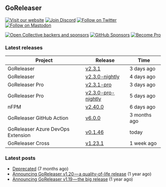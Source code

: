 ## GoReleaser

[![Visit our website](https://img.shields.io/badge/website-4285F4?style=for-the-badge&logo=googlechrome&logoColor=white)](https://goreleaser.com)
[![Join Discord](https://img.shields.io/badge/Discord-5865F2?style=for-the-badge&logo=discord&logoColor=white)](https://discord.gg/RGEBtg8vQ6)
[![Follow on Twitter](https://img.shields.io/badge/twitter-1DA1F2?style=for-the-badge&logo=twitter&logoColor=white)](https://twitter.com/goreleaser)
[![Follow on Mastodon](https://img.shields.io/badge/mastodon-6364FF?style=for-the-badge&logo=mastodon&logoColor=white)](https://fosstodon.org/@goreleaser)

[![Open Collective backers and sponsors](https://img.shields.io/opencollective/all/goreleaser?logo=opencollective&style=for-the-badge)](https://opencollective.com/goreleaser)
[![GitHub Sponsors](https://img.shields.io/github/sponsors/caarlos0?logo=github&style=for-the-badge)](https://github.com/sponsors/caarlos0)
[![Become Pro](https://img.shields.io/badge/pro_license-36A9AE?style=for-the-badge&logo=gumroad&logoColor=white)](https://goreleaser.com/pro)

### Latest releases


| Project                           | Release                                                                                         | Time        |
| --------------------------------- | ----------------------------------------------------------------------------------------------- | ----------- |
| GoReleaser | [v2.3.1](https://github.com/goreleaser/goreleaser/releases/tag/v2.3.1) | 3 days ago |
| GoReleaser | [v2.3.0-nightly](https://github.com/goreleaser/goreleaser/releases/tag/nightly) | 4 days ago |
| GoReleaser Pro | [v2.3.1-pro](https://github.com/goreleaser/goreleaser-pro/releases/tag/v2.3.1-pro) | 3 days ago |
| GoReleaser Pro | [v2.3.0-pro-nightly](https://github.com/goreleaser/goreleaser-pro/releases/tag/nightly) | 5 days ago |
| nFPM | [v2.40.0](https://github.com/goreleaser/nfpm/releases/tag/v2.40.0) | 6 days ago |
| GoReleaser GitHub Action | [v6.0.0](https://github.com/goreleaser/goreleaser-action/releases/tag/v6.0.0) | 3 months ago |
| GoReleaser Azure DevOps Extension | [v0.1.46](https://github.com/goreleaser/goreleaser-azure-devops-extension/releases/tag/v0.1.46) | today |
| GoReleaser Cross | [v1.23.1](https://github.com/goreleaser/goreleaser-cross/releases/tag/v1.23.1) | 1 week ago |


### Latest posts
- [Deprecated](https://blog.goreleaser.com/deprecated-2c73be35b208?source=rss----17aa0cbd263f---4) (7 months ago)
- [Announcing GoReleaser v1.20 — a quality-of-life release](https://blog.goreleaser.com/announcing-goreleaser-v1-20-a-quality-of-life-release-1d5f847e87ed?source=rss----17aa0cbd263f---4) (1 year ago)
- [Announcing GoReleaser v1.19 — the big release](https://blog.goreleaser.com/announcing-goreleaser-v1-19-the-big-release-b01565c72658?source=rss----17aa0cbd263f---4) (1 year ago)
